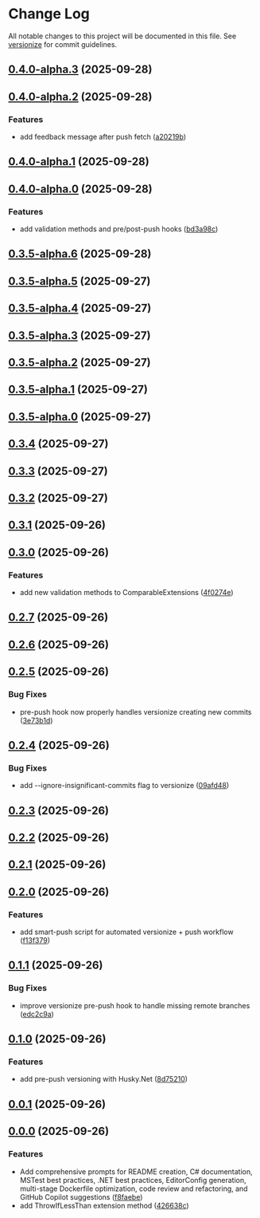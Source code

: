# Change Log

All notable changes to this project will be documented in this file. See [versionize](https://github.com/versionize/versionize) for commit guidelines.

<a name="0.4.0-alpha.3"></a>
## [0.4.0-alpha.3](https://www.github.com/jlbarreda/dev-elf/releases/tag/v0.4.0-alpha.3) (2025-09-28)

<a name="0.4.0-alpha.2"></a>
## [0.4.0-alpha.2](https://www.github.com/jlbarreda/dev-elf/releases/tag/v0.4.0-alpha.2) (2025-09-28)

### Features

* add feedback message after push fetch ([a20219b](https://www.github.com/jlbarreda/dev-elf/commit/a20219bf8665c7adeef7a44f0306b44770cd13c9))

<a name="0.4.0-alpha.1"></a>
## [0.4.0-alpha.1](https://www.github.com/jlbarreda/dev-elf/releases/tag/v0.4.0-alpha.1) (2025-09-28)

<a name="0.4.0-alpha.0"></a>
## [0.4.0-alpha.0](https://www.github.com/jlbarreda/dev-elf/releases/tag/v0.4.0-alpha.0) (2025-09-28)

### Features

* add validation methods and pre/post-push hooks ([bd3a98c](https://www.github.com/jlbarreda/dev-elf/commit/bd3a98ceb59525bc04c4fc2d4031d26f35652b7d))

<a name="0.3.5-alpha.6"></a>
## [0.3.5-alpha.6](https://www.github.com/jlbarreda/dev-elf/releases/tag/v0.3.5-alpha.6) (2025-09-28)

<a name="0.3.5-alpha.5"></a>
## [0.3.5-alpha.5](https://www.github.com/jlbarreda/dev-elf/releases/tag/v0.3.5-alpha.5) (2025-09-27)

<a name="0.3.5-alpha.4"></a>
## [0.3.5-alpha.4](https://www.github.com/jlbarreda/dev-elf/releases/tag/v0.3.5-alpha.4) (2025-09-27)

<a name="0.3.5-alpha.3"></a>
## [0.3.5-alpha.3](https://www.github.com/jlbarreda/dev-elf/releases/tag/v0.3.5-alpha.3) (2025-09-27)

<a name="0.3.5-alpha.2"></a>
## [0.3.5-alpha.2](https://www.github.com/jlbarreda/dev-elf/releases/tag/v0.3.5-alpha.2) (2025-09-27)

<a name="0.3.5-alpha.1"></a>
## [0.3.5-alpha.1](https://www.github.com/jlbarreda/dev-elf/releases/tag/v0.3.5-alpha.1) (2025-09-27)

<a name="0.3.5-alpha.0"></a>
## [0.3.5-alpha.0](https://www.github.com/jlbarreda/dev-elf/releases/tag/v0.3.5-alpha.0) (2025-09-27)

<a name="0.3.4"></a>
## [0.3.4](https://www.github.com/jlbarreda/dev-elf/releases/tag/v0.3.4) (2025-09-27)

<a name="0.3.3"></a>
## [0.3.3](https://www.github.com/jlbarreda/dev-elf/releases/tag/v0.3.3) (2025-09-27)

<a name="0.3.2"></a>
## [0.3.2](https://www.github.com/jlbarreda/dev-elf/releases/tag/v0.3.2) (2025-09-27)

<a name="0.3.1"></a>
## [0.3.1](https://www.github.com/jlbarreda/dev-elf/releases/tag/v0.3.1) (2025-09-26)

<a name="0.3.0"></a>
## [0.3.0](https://www.github.com/jlbarreda/dev-elf/releases/tag/v0.3.0) (2025-09-26)

### Features

* add new validation methods to ComparableExtensions ([4f0274e](https://www.github.com/jlbarreda/dev-elf/commit/4f0274e8b2189d5dcf26a63e2774050f0a09e7da))

<a name="0.2.7"></a>
## [0.2.7](https://www.github.com/jlbarreda/dev-elf/releases/tag/v0.2.7) (2025-09-26)

<a name="0.2.6"></a>
## [0.2.6](https://www.github.com/jlbarreda/dev-elf/releases/tag/v0.2.6) (2025-09-26)

<a name="0.2.5"></a>
## [0.2.5](https://www.github.com/jlbarreda/dev-elf/releases/tag/v0.2.5) (2025-09-26)

### Bug Fixes

* pre-push hook now properly handles versionize creating new commits ([3e73b1d](https://www.github.com/jlbarreda/dev-elf/commit/3e73b1db872a6b56ef55f65bfe1931cabc99eb54))

<a name="0.2.4"></a>
## [0.2.4](https://www.github.com/jlbarreda/dev-elf/releases/tag/v0.2.4) (2025-09-26)

### Bug Fixes

* add --ignore-insignificant-commits flag to versionize ([09afd48](https://www.github.com/jlbarreda/dev-elf/commit/09afd484c065660acd69fb94fb595224706aa636))

<a name="0.2.3"></a>
## [0.2.3](https://www.github.com/jlbarreda/dev-elf/releases/tag/v0.2.3) (2025-09-26)

<a name="0.2.2"></a>
## [0.2.2](https://www.github.com/jlbarreda/dev-elf/releases/tag/v0.2.2) (2025-09-26)

<a name="0.2.1"></a>
## [0.2.1](https://www.github.com/jlbarreda/dev-elf/releases/tag/v0.2.1) (2025-09-26)

<a name="0.2.0"></a>
## [0.2.0](https://www.github.com/jlbarreda/dev-elf/releases/tag/v0.2.0) (2025-09-26)

### Features

* add smart-push script for automated versionize + push workflow ([f13f379](https://www.github.com/jlbarreda/dev-elf/commit/f13f379a740240789ec50d55d8288e95eba9ecd6))

<a name="0.1.1"></a>
## [0.1.1](https://www.github.com/jlbarreda/dev-elf/releases/tag/v0.1.1) (2025-09-26)

### Bug Fixes

* improve versionize pre-push hook to handle missing remote branches ([edc2c9a](https://www.github.com/jlbarreda/dev-elf/commit/edc2c9a1293df750c9905e2b564ee9d0f420007f))

<a name="0.1.0"></a>
## [0.1.0](https://www.github.com/jlbarreda/dev-elf/releases/tag/v0.1.0) (2025-09-26)

### Features

* add pre-push versioning with Husky.Net ([8d75210](https://www.github.com/jlbarreda/dev-elf/commit/8d752102b0ce0cb161dba5a8e6fa361c27a41210))

<a name="0.0.1"></a>
## [0.0.1](https://www.github.com/jlbarreda/dev-elf/releases/tag/v0.0.1) (2025-09-26)

<a name="0.0.0"></a>
## [0.0.0](https://www.github.com/jlbarreda/dev-elf/releases/tag/v0.0.0) (2025-09-26)

### Features

* Add comprehensive prompts for README creation, C# documentation, MSTest best practices, .NET best practices, EditorConfig generation, multi-stage Dockerfile optimization, code review and refactoring, and GitHub Copilot suggestions ([f8faebe](https://www.github.com/jlbarreda/dev-elf/commit/f8faebe0f3bb08c5588b846cdea6fef7287d716d))
* add ThrowIfLessThan<T> extension method ([426638c](https://www.github.com/jlbarreda/dev-elf/commit/426638c458a73d5ce9742676fe8cd49cabdb8153))

